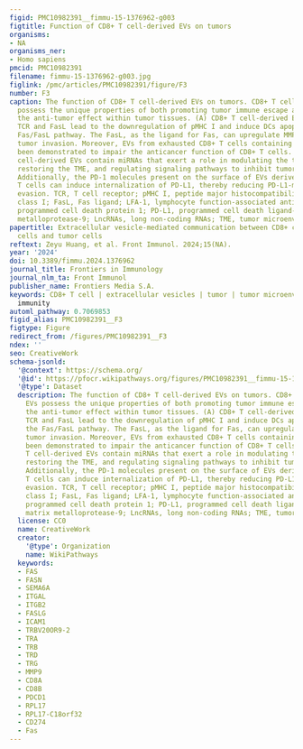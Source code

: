 ```yaml
---
figid: PMC10982391__fimmu-15-1376962-g003
figtitle: Function of CD8+ T cell-derived EVs on tumors
organisms:
- NA
organisms_ner:
- Homo sapiens
pmcid: PMC10982391
filename: fimmu-15-1376962-g003.jpg
figlink: /pmc/articles/PMC10982391/figure/F3
number: F3
caption: The function of CD8+ T cell-derived EVs on tumors. CD8+ T cell-derived EVs
  possess the unique properties of both promoting tumor immune escape and enhancing
  the anti-tumor effect within tumor tissues. (A) CD8+ T cell-derived EVs carrying
  TCR and FasL lead to the downregulation of pMHC I and induce DCs apoptosis via the
  Fas/FasL pathway. The FasL, as the ligand for Fas, can upregulate MMP9, promoting
  tumor invasion. Moreover, EVs from exhausted CD8+ T cells containing lncRNAs have
  been demonstrated to impair the anticancer function of CD8+ T cells. (B) CD8+ T
  cell-derived EVs contain miRNAs that exert a role in modulating the tumor stroma,
  restoring the TME, and regulating signaling pathways to inhibit tumor development.
  Additionally, the PD-1 molecules present on the surface of EVs derived from CD8+
  T cells can induce internalization of PD-L1, thereby reducing PD-L1-mediated immune
  evasion. TCR, T cell receptor; pMHC I, peptide major histocompatibility complex
  class I; FasL, Fas ligand; LFA-1, lymphocyte function-associated antigen-1; PD-1,
  programmed cell death protein 1; PD-L1, programmed cell death ligand-1; MMP9, matrix
  metalloprotease-9; LncRNAs, long non-coding RNAs; TME, tumor microenvironment
papertitle: Extracellular vesicle-mediated communication between CD8+ cytotoxic T
  cells and tumor cells
reftext: Zeyu Huang, et al. Front Immunol. 2024;15(NA).
year: '2024'
doi: 10.3389/fimmu.2024.1376962
journal_title: Frontiers in Immunology
journal_nlm_ta: Front Immunol
publisher_name: Frontiers Media S.A.
keywords: CD8+ T cell | extracellular vesicles | tumor | tumor microenvironment |
  immunity
automl_pathway: 0.7069853
figid_alias: PMC10982391__F3
figtype: Figure
redirect_from: /figures/PMC10982391__F3
ndex: ''
seo: CreativeWork
schema-jsonld:
  '@context': https://schema.org/
  '@id': https://pfocr.wikipathways.org/figures/PMC10982391__fimmu-15-1376962-g003.html
  '@type': Dataset
  description: The function of CD8+ T cell-derived EVs on tumors. CD8+ T cell-derived
    EVs possess the unique properties of both promoting tumor immune escape and enhancing
    the anti-tumor effect within tumor tissues. (A) CD8+ T cell-derived EVs carrying
    TCR and FasL lead to the downregulation of pMHC I and induce DCs apoptosis via
    the Fas/FasL pathway. The FasL, as the ligand for Fas, can upregulate MMP9, promoting
    tumor invasion. Moreover, EVs from exhausted CD8+ T cells containing lncRNAs have
    been demonstrated to impair the anticancer function of CD8+ T cells. (B) CD8+
    T cell-derived EVs contain miRNAs that exert a role in modulating the tumor stroma,
    restoring the TME, and regulating signaling pathways to inhibit tumor development.
    Additionally, the PD-1 molecules present on the surface of EVs derived from CD8+
    T cells can induce internalization of PD-L1, thereby reducing PD-L1-mediated immune
    evasion. TCR, T cell receptor; pMHC I, peptide major histocompatibility complex
    class I; FasL, Fas ligand; LFA-1, lymphocyte function-associated antigen-1; PD-1,
    programmed cell death protein 1; PD-L1, programmed cell death ligand-1; MMP9,
    matrix metalloprotease-9; LncRNAs, long non-coding RNAs; TME, tumor microenvironment
  license: CC0
  name: CreativeWork
  creator:
    '@type': Organization
    name: WikiPathways
  keywords:
  - FAS
  - FASN
  - SEMA6A
  - ITGAL
  - ITGB2
  - FASLG
  - ICAM1
  - TRBV20OR9-2
  - TRA
  - TRB
  - TRD
  - TRG
  - MMP9
  - CD8A
  - CD8B
  - PDCD1
  - RPL17
  - RPL17-C18orf32
  - CD274
  - Fas
---
```

